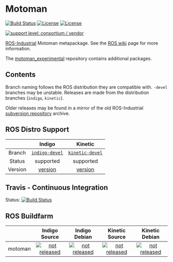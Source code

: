 # Motoman

[![Build Status](http://build.ros.org/job/Idev__motoman__ubuntu_trusty_amd64/badge/icon)](http://build.ros.org/job/Idev__motoman__ubuntu_trusty_amd64)
[![License](https://img.shields.io/badge/License-BSD%203--Clause-blue.svg)](https://opensource.org/licenses/BSD-3-Clause)
[![License](https://img.shields.io/badge/License-Apache%202.0-blue.svg)](https://opensource.org/licenses/Apache-2.0)

[![support level: consortium / vendor](https://img.shields.io/badge/support%20level-consortium%20/%20vendor-brightgreen.png)](http://rosindustrial.org/news/2016/10/7/better-supporting-a-growing-ros-industrial-software-platform)

[ROS-Industrial][] Motoman metapackage. See the [ROS wiki][] page for more information.

The [motoman_experimental][] repository contains additional packages.


## Contents

Branch naming follows the ROS distribution they are compatible with. `-devel`
branches may be unstable. Releases are made from the distribution branches
(`indigo`, `kinetic`).

Older releases may be found in a mirror of the old ROS-Industrial [subversion repository][]
archive.


## ROS Distro Support

|         | Indigo | Kinetic |
|:-------:|:------:|:-------:|
| Branch  | [`indigo-devel`](https://github.com/ros-industrial/motoman/tree/indigo-devel) | [`kinetic-devel`](https://github.com/ros-industrial/motoman/tree/kinetic-devel) |
| Status  |  supported | supported |
| Version | [version](http://repositories.ros.org/status_page/ros_indigo_default.html?q=motoman) | [version](http://repositories.ros.org/status_page/ros_kinetic_default.html?q=motoman) |

## Travis - Continuous Integration

Status: [![Build Status](https://travis-ci.org/ros-industrial/motoman.svg?branch=kinetic-devel)](https://travis-ci.org/ros-industrial/motoman)

## ROS Buildfarm

|         | Indigo Source | Indigo Debian | Kinetic Source  |  Kinetic Debian |
|:-------:|:-------------------:|:-------------------:|:-------------------:|:-------------------:|
| motoman | [![not released](http://build.ros.org/buildStatus/icon?job=Isrc_uT__motoman__ubuntu_trusty__source)](http://build.ros.org/view/Isrc_uT/job/Isrc_uT__motoman__ubuntu_trusty__source/) | [![not released](http://build.ros.org/buildStatus/icon?job=Ibin_uT64__motoman__ubuntu_trusty_amd64__binary)](http://build.ros.org/view/Ibin_uT64/job/Ibin_uT64__motoman__ubuntu_trusty_amd64__binary/) | [![not released](http://build.ros.org/buildStatus/icon?job=Ksrc_uX__motoman__ubuntu_xenial__source)](http://build.ros.org/view/Ksrc_uX/job/Ksrc_uX__motoman__ubuntu_xenial__source/) | [![not released](http://build.ros.org/buildStatus/icon?job=Kbin_uX64__motoman__ubuntu_xenial_amd64__binary)](http://build.ros.org/view/Kbin_uX64/job/Kbin_uX64__motoman__ubuntu_xenial_amd64__binary/) |


[ROS-Industrial]: http://wiki.ros.org/Industrial
[ROS wiki]: http://wiki.ros.org/motoman
[motoman_experimental]: https://github.com/ros-industrial/motoman_experimental
[subversion repository]: https://github.com/ros-industrial/swri-ros-pkg
